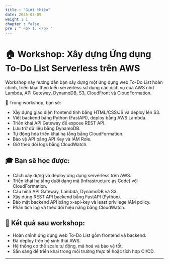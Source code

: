 ```yaml
---
title : "Giới thiệu"
date: 2025-07-09 
weight : 1 
chapter : false
pre : " <b> 1. </b> "
---
```

# 🏠 Workshop: Xây dựng Ứng dụng To-Do List Serverless trên AWS

Workshop này hướng dẫn bạn xây dựng một ứng dụng web To-Do List hoàn chỉnh, triển khai theo kiểu serverless sử dụng các dịch vụ của AWS như Lambda, API Gateway, DynamoDB, S3, CloudFront và CloudFormation.

🔧 Trong workshop, bạn sẽ:

- Xây dựng giao diện frontend tĩnh bằng HTML/CSS/JS và deploy lên S3.
- Viết backend bằng Python (FastAPI), deploy bằng AWS Lambda.
- Triển khai API Gateway để expose REST API.
- Lưu trữ dữ liệu bằng DynamoDB.
- Tự động hóa triển khai hạ tầng bằng CloudFormation.
- Bảo vệ API bằng API Key và IAM Role.
- Giở theo dõi logs bằng CloudWatch.

## 🎓 Bạn sẽ học được:

- Cách xây dựng và deploy ứng dụng serverless trên AWS.
- Triển khai hạ tầng dưới dạng mã (Infrastructure as Code) với CloudFormation.
- Cấu hình API Gateway, Lambda, DynamoDB và S3.
- Xây dựng REST API backend bằng FastAPI (Python).
- Bảo mật backend API bằng x-api-key và least privilege IAM policy.
- Phân tích log và theo dõi hiệu năng bằng CloudWatch.

## 💼 Kết quả sau workshop:

- Hoàn chỉnh ứng dụng web To-Do List gồm frontend và backend.
- Đã deploy trên hệ sinh thái AWS.
- Hệ thống có thể scale tự động, mã hoá và bảo vệ tốt.
- Sẵn sàng để triển khai trong môi trường thực tế hoặc tích hợp CI/CD.

---
